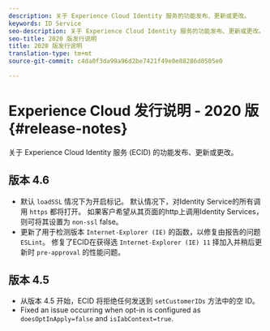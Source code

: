 ```yaml
---
description: 关于 Experience Cloud Identity 服务的功能发布、更新或更改。
keywords: ID Service
seo-description: 关于 Experience Cloud Identity 服务的功能发布、更新或更改。
seo-title: 2020 版发行说明
title: 2020 版发行说明
translation-type: tm+mt
source-git-commit: c4da0f3da99a96d2be7421f49e0e88286d0505e0

---
```



# Experience Cloud 发行说明 - 2020 版 {#release-notes}

关于 Experience Cloud Identity 服务 (ECID) 的功能发布、更新或更改。

## 版本 4.6

* 默认 `loadSSL` 情况下为开启标记。 默认情况下，对Identity Service的所有调用 `https` 都将打开。  如果客户希望从其页面的http上调用Identity Services，则可将其设置为 `non-ssl` false。
* 更新了用于检测版本 `Internet-Explorer (IE)` 的函数，以修复由报告的问题 `ESLint`。
修复了ECID在获得选 `Internet-Explorer (IE) 11` 择加入并稍后更新时 `pre-approval` 的性能问题。

## 版本 4.5

* 从版本 4.5 开始，ECID 将拒绝任何发送到 `setCustomerIDs` 方法中的空 ID。
* Fixed an issue occurring when opt-in is configured as `doesOptInApply=false` and `isIabContext=true`.
